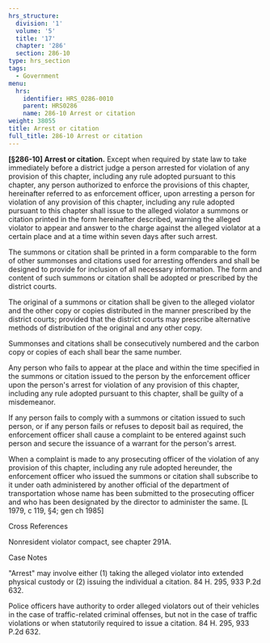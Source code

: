 ```yaml
---
hrs_structure:
  division: '1'
  volume: '5'
  title: '17'
  chapter: '286'
  section: 286-10
type: hrs_section
tags:
  - Government
menu:
  hrs:
    identifier: HRS_0286-0010
    parent: HRS0286
    name: 286-10 Arrest or citation
weight: 38055
title: Arrest or citation
full_title: 286-10 Arrest or citation
---
```

**[§286-10] Arrest or citation.** Except when required by state law to take immediately before a district judge a person arrested for violation of any provision of this chapter, including any rule adopted pursuant to this chapter, any person authorized to enforce the provisions of this chapter, hereinafter referred to as enforcement officer, upon arresting a person for violation of any provision of this chapter, including any rule adopted pursuant to this chapter shall issue to the alleged violator a summons or citation printed in the form hereinafter described, warning the alleged violator to appear and answer to the charge against the alleged violator at a certain place and at a time within seven days after such arrest.

The summons or citation shall be printed in a form comparable to the form of other summonses and citations used for arresting offenders and shall be designed to provide for inclusion of all necessary information. The form and content of such summons or citation shall be adopted or prescribed by the district courts.

The original of a summons or citation shall be given to the alleged violator and the other copy or copies distributed in the manner prescribed by the district courts; provided that the district courts may prescribe alternative methods of distribution of the original and any other copy.

Summonses and citations shall be consecutively numbered and the carbon copy or copies of each shall bear the same number.

Any person who fails to appear at the place and within the time specified in the summons or citation issued to the person by the enforcement officer upon the person's arrest for violation of any provision of this chapter, including any rule adopted pursuant to this chapter, shall be guilty of a misdemeanor.

If any person fails to comply with a summons or citation issued to such person, or if any person fails or refuses to deposit bail as required, the enforcement officer shall cause a complaint to be entered against such person and secure the issuance of a warrant for the person's arrest.

When a complaint is made to any prosecuting officer of the violation of any provision of this chapter, including any rule adopted hereunder, the enforcement officer who issued the summons or citation shall subscribe to it under oath administered by another official of the department of transportation whose name has been submitted to the prosecuting officer and who has been designated by the director to administer the same. [L 1979, c 119, §4; gen ch 1985]

Cross References

Nonresident violator compact, see chapter 291A.

Case Notes

"Arrest" may involve either (1) taking the alleged violator into extended physical custody or (2) issuing the individual a citation. 84 H. 295, 933 P.2d 632.

Police officers have authority to order alleged violators out of their vehicles in the case of traffic-related criminal offenses, but not in the case of traffic violations or when statutorily required to issue a citation. 84 H. 295, 933 P.2d 632.